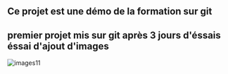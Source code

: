 Ce projet est une démo de la formation sur git
-------------- 
premier projet mis sur git après 3 jours d'éssais
éssai d'ajout d'images
---------------------------
![images11](https://user-images.githubusercontent.com/38494838/39150964-7133a7cc-4733-11e8-8b6c-a2e6b96a1265.jpg)
